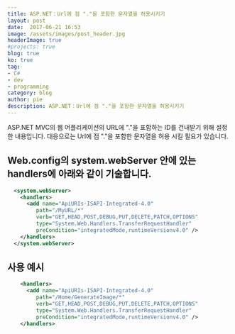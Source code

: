 ```yaml
---
title: ASP.NET：Url에 점 "."을 포함한 문자열을 허용시키기
layout: post
date:  2017-06-21 16:53
image: /assets/images/post_header.jpg
headerImage: true
#projects: true
blog: true
ko: true
tag:
- C#
- dev
- programming
category: blog
author: pie
description: ASP.NET：Url에 점 "."을 포함한 문자열을 허용시키기
---
```


ASP.NET MVC의 웹 어플리케이션의 URL에 "."을 표함하는 ID를 건내받기 위해 설정한 내용입니다.
대응으로는 Url에 점 "."을 포함한 문자열을 허용 시킬 필요가 있습니다.

## Web.config의 system.webServer 안에 있는 handlers에 아래와 같이 기술합니다.
```xml
  <system.webServer>
    <handlers>
      <add name="ApiURIs-ISAPI-Integrated-4.0"
         path="/MyURL/*"
         verb="GET,HEAD,POST,DEBUG,PUT,DELETE,PATCH,OPTIONS"
         type="System.Web.Handlers.TransferRequestHandler"
         preCondition="integratedMode,runtimeVersionv4.0" />
    </handlers>
  </system.webServer>
```

## 사용 예시

```xml
    <handlers>
      <add name="ApiURIs-ISAPI-Integrated-4.0"
         path="/Home/GenerateImage/*"
         verb="GET,HEAD,POST,DEBUG,PUT,DELETE,PATCH,OPTIONS"
         type="System.Web.Handlers.TransferRequestHandler"
         preCondition="integratedMode,runtimeVersionv4.0" />
    </handlers>
```
